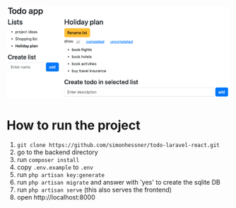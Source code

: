 ![screenshot](screenshot.png)

# How to run the project

1. `git clone https://github.com/simonhessner/todo-laravel-react.git`
2. go to the backend directory
3. run `composer install`
4. copy `.env.example` to `.env`
5. run `php artisan key:generate`
6. run `php artisan migrate` and answer with 'yes' to create the sqlite DB
7. run `php artisan serve` (this also serves the frontend)
8. open http://localhost:8000 
